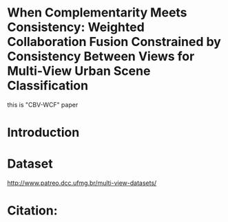 # When Complementarity Meets Consistency: Weighted Collaboration Fusion Constrained by Consistency Between Views for Multi-View Urban Scene Classification
this is "CBV-WCF" paper
# Introduction

# Dataset
http://www.patreo.dcc.ufmg.br/multi-view-datasets/
# Citation:
